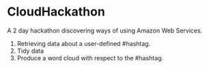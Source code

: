 # CloudHackathon
A 2 day hackathon discovering ways of using Amazon Web Services.

1. Retrieving data about a user-defined #hashtag.
2. Tidy data
3. Produce a word cloud with respect to the #hashtag.

